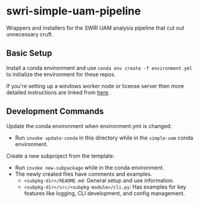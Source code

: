 # swri-simple-uam-pipeline

Wrappers and installers for the SWRI UAM analysis pipeline that cut out
unnecessary cruft.

## Basic Setup

Install a conda environment and use `conda env create -f environment.yml` to
initialize the environment for these repos.

If you're setting up a windows worker node or license server then more
detailed instructions are linked from [here](setup/README.md).

## Development Commands

Update the conda environment when environment.yml is changed:

  - Run `invoke update-conda` in this directory while in the `simple-uam`
    conda environment.

Create a new subproject from the template:

  - Run `invoke new-subpackage` while in the conda environment.
  - The newly created files have comments and examples.
    - `<subpkg-dir>/README.md`: General setup and use information.
    - `<subpkg-dir>/src/<subpkg-module>/cli.py`: Has examples for key features
      like logging, CLI development, and config management.
